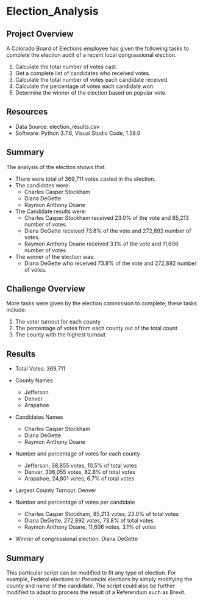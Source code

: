 # Election_Analysis

## Project Overview

A Colorado Board of Elections employee has given the following tasks to complete the election audit of a recent local congrassional election.

1. Calculate the total number of votes cast.
2. Get a complete list of candidates who received votes.
3. Calculate the total number of votes each candidate received.
4. Calculate the percentage of votes each candidate won.
5. Determine the winner of the election based on popular vote.

## Resources

- Data Source: election_results.csv
- Software: Python 3.7.6, Visual Studio Code, 1.58.0

## Summary 

The analysis of the election shows that:
- There were total of 369,711 votes casted in the election.
- The candidates were:
  - Charles Casper Stockham
  - Diana DeGette
  - Raymon Anthony Doane
- The Candidate results were:
  - Charles Casper Stockham received 23.0% of the vote and 85,213 number of votes.
  - Diana DeGette received 73.8% of the vote and 272,892 number of votes.
  - Raymon Anthony Doane received 3.1% of the vote and 11,606 number of votes.
- The winner of the election was:
  - Diana DeGette who received 73.8% of the vote and 272,892 number of votes.

## Challenge Overview

More tasks were given by the election commission to complete; these tasks include:

1. The voter turnout for each county
2. The percentage of votes from each county out of the total count
3. The county with the highest turnout

## Results 

- Total Votes: 369,711

- County Names
  - Jefferson
  - Denver
  - Arapahoe

- Candidates Names
  - Charles Casper Stockham
  - Diana DeGette
  - Raymon Anthony Doane

- Number and percentage of votes for each county
  - Jefferson, 38,855 votes, 10.5% of total votes
  - Denver, 306,055 votes, 82.8% of total votes
  - Arapahoe, 24,801 votes, 6.7% of total votes

- Largest County Turnout: Denver

- Number and percentage of votes per candidate
  - Charles Casper Stockham, 85,213 votes, 23.0% of total votes
  - Diana DeGette, 272,892 votes, 73.8% of total votes
  - Raymon Anthony Doane, 11,606 votes, 3.1% of votes

- Winner of congressional election: Diana DeGette

## Summary

This particular script can be modified to fit any type of election. For example, Federal elections or Provincial elections by simply modifying the county and name of the candidate. The script could also be further modified to adapt to process the result of a Referendum such as Brexit.